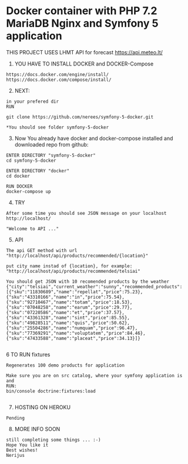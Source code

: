 # Docker container with PHP 7.2 MariaDB Nginx and Symfony 5 application

THIS PROJECT USES LHMT API for forecast
https://api.meteo.lt/

1. YOU HAVE TO INSTALL DOCKER and DOCKER-Compose
```
https://docs.docker.com/engine/install/
https://docs.docker.com/compose/install/

```

2. NEXT: 

```
in your prefered dir
RUN

git clone https://github.com/nerees/symfony-5-docker.git

*You should see folder symfony-5-docker
```

3. Now You already have docker and docker-compose installed and downloaded repo from github:
```
ENTER DIRECTORY "symfony-5-docker"
cd symfony-5-docker

ENTER DIRECTORY "docker"
cd docker

RUN DOCKER
docker-compose up

```
4. TRY
```
After some time you should see JSON message on your localhost
http://localhost/

"Welcome to API ..."

```

5. API 
```
The api GET method with url "http://localhost/api/products/recommended/{location}"

put city name instad of {location}, for example:
"http://localhost/api/products/recommended/telsiai"

You should get JSON with 10 recomended products by the weather
{"city":"telsiai","current_weather":"sunny","recommended_products":[{"sku":"11830689","name":"repellat","price":75.23},{"sku":"43310166","name":"in","price":75.54},{"sku":"92710467","name":"totam","price":18.53},{"sku":"07048258","name":"earum","price":29.77},{"sku":"07220586","name":"et","price":37.57},{"sku":"43361328","name":"sint","price":85.55},{"sku":"49828511","name":"quis","price":50.62},{"sku":"25504286","name":"numquam","price":96.47},{"sku":"77369291","name":"voluptatem","price":84.46},{"sku":"47433588","name":"placeat","price":34.13}]}
 
```

6 TO RUN fixtures
```
Regenerates 100 demo products for application

Make sure you are on src catalog, where your symfony application is and
RUN:
bin/console doctrine:fixtures:load


```

7. HOSTING ON HEROKU
```
Pending
```

8. MORE INFO SOON
```
still completing some things ... :-)
Hope You like it
Best wishes!
Nerijus